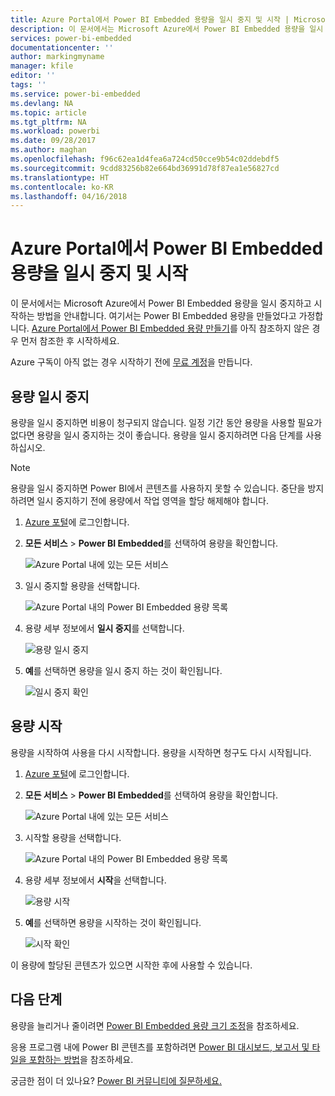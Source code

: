 ```yaml
---
title: Azure Portal에서 Power BI Embedded 용량을 일시 중지 및 시작 | Microsoft Docs
description: 이 문서에서는 Microsoft Azure에서 Power BI Embedded 용량을 일시 중지하고 시작하는 방법을 안내합니다.
services: power-bi-embedded
documentationcenter: ''
author: markingmyname
manager: kfile
editor: ''
tags: ''
ms.service: power-bi-embedded
ms.devlang: NA
ms.topic: article
ms.tgt_pltfrm: NA
ms.workload: powerbi
ms.date: 09/28/2017
ms.author: maghan
ms.openlocfilehash: f96c62ea1d4fea6a724cd50cce9b54c02ddebdf5
ms.sourcegitcommit: 9cdd83256b82e664bd36991d78f87ea1e56827cd
ms.translationtype: HT
ms.contentlocale: ko-KR
ms.lasthandoff: 04/16/2018
---
```

# <a name="pause-and-start-your-power-bi-embedded-capacity-in-the-azure-portal"></a>Azure Portal에서 Power BI Embedded 용량을 일시 중지 및 시작

이 문서에서는 Microsoft Azure에서 Power BI Embedded 용량을 일시 중지하고 시작하는 방법을 안내합니다. 여기서는 Power BI Embedded 용량을 만들었다고 가정합니다. [Azure Portal에서 Power BI Embedded 용량 만들기](create-capacity.md)를 아직 참조하지 않은 경우 먼저 참조한 후 시작하세요.

Azure 구독이 아직 없는 경우 시작하기 전에 [무료 계정](https://azure.microsoft.com/free/)을 만듭니다.

## <a name="pause-your-capacity"></a>용량 일시 중지

용량을 일시 중지하면 비용이 청구되지 않습니다. 일정 기간 동안 용량을 사용할 필요가 없다면 용량을 일시 중지하는 것이 좋습니다. 용량을 일시 중지하려면 다음 단계를 사용하십시오.

> [!NOTE]
> 용량을 일시 중지하면 Power BI에서 콘텐츠를 사용하지 못할 수 있습니다. 중단을 방지하려면 일시 중지하기 전에 용량에서 작업 영역을 할당 해제해야 합니다.

1. [Azure 포털](https://portal.azure.com/)에 로그인합니다.

2. **모든 서비스** > **Power BI Embedded**를 선택하여 용량을 확인합니다.

    ![Azure Portal 내에 있는 모든 서비스](media/pause-start/azure-portal-more-services.png)

3. 일시 중지할 용량을 선택합니다.

    ![Azure Portal 내의 Power BI Embedded 용량 목록](media/pause-start/azure-portal-capacity-list.png)

4. 용량 세부 정보에서 **일시 중지**를 선택합니다.

    ![용량 일시 중지](media/pause-start/azure-portal-pause-capacity.png)

5. **예**를 선택하면 용량을 일시 중지 하는 것이 확인됩니다.

    ![일시 중지 확인](media/pause-start/azure-portal-confirm-pause.png)

## <a name="start-your-capacity"></a>용량 시작

용량을 시작하여 사용을 다시 시작합니다. 용량을 시작하면 청구도 다시 시작됩니다.

1. [Azure 포털](https://portal.azure.com/)에 로그인합니다.

2. **모든 서비스** > **Power BI Embedded**를 선택하여 용량을 확인합니다.

    ![Azure Portal 내에 있는 모든 서비스](media/pause-start/azure-portal-more-services.png)

3. 시작할 용량을 선택합니다.

    ![Azure Portal 내의 Power BI Embedded 용량 목록](media/pause-start/azure-portal-capacity-list.png)

4. 용량 세부 정보에서 **시작**을 선택합니다.

    ![용량 시작](media/pause-start/azure-portal-start-capacity.png)

5. **예**를 선택하면 용량을 시작하는 것이 확인됩니다.

    ![시작 확인](media/pause-start/azure-portal-confirm-start.png)

이 용량에 할당된 콘텐츠가 있으면 시작한 후에 사용할 수 있습니다.

## <a name="next-steps"></a>다음 단계

용량을 늘리거나 줄이려면 [Power BI Embedded 용량 크기 조정](scale-capacity.md)을 참조하세요.

응용 프로그램 내에 Power BI 콘텐츠를 포함하려면 [Power BI 대시보드, 보고서 및 타일을 포함하는 방법](https://powerbi.microsoft.com/documentation/powerbi-developer-embedding-content/)을 참조하세요.

궁금한 점이 더 있나요? [Power BI 커뮤니티에 질문하세요.](http://community.powerbi.com/)